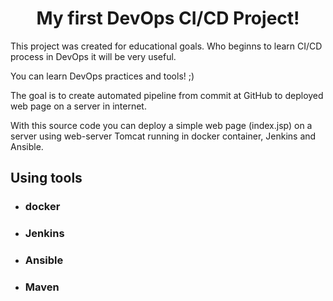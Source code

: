 
<h1 style="text-align: center;">My first DevOps CI/CD Project!</h1>
<p>This project was created for educational goals. Who beginns to learn CI/CD process in DevOps it will be very useful.</p>
<p>You can learn DevOps practices and tools! ;)</p>
<p>The goal is to create automated pipeline from commit at GitHub to deployed web page on a server in internet.</p>
<p>With this source code you can deploy a simple web page (index.jsp) on a server using web-server Tomcat running in docker container, Jenkins and Ansible.</p>
<h2><strong>Using tools</strong></h2>
<ul>
	<li>
		<h3>docker</h3>
	</li>
	<li>
		<h3>Jenkins</h3>
	</li>
	<li>
		<h3>Ansible</h3>
	</li>
	<li>
		<h3>Maven</h3>
	</li>
</ul>
